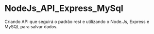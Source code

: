# NodeJs_API_Express_MySql
 Criando API que seguirá o padrão rest e utilizando o Node.Js, Express e MySQL para salvar dados.

